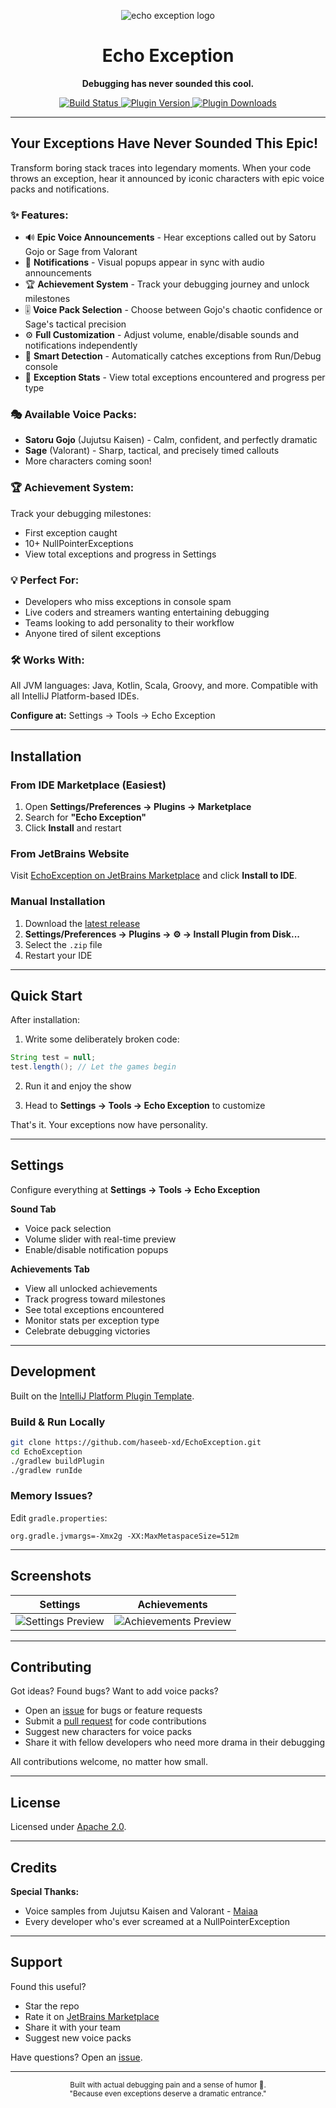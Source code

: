 <div align="center">

![echo exception logo](docs/images/echo-exception-logo.svg)

  <h1>Echo Exception</h1>
  <p><strong>Debugging has never sounded this cool.</strong></p>
  <p>
    <a href="https://github.com/haseeb-xd/EchoException/actions/workflows/build.yml">
      <img src="https://github.com/haseeb-xd/EchoException/workflows/Build/badge.svg" alt="Build Status"/>
    </a>
    <a href="https://plugins.jetbrains.com/plugin/28655-echo-exception">
      <img src="https://img.shields.io/jetbrains/plugin/v/28655-echo-exception.svg" alt="Plugin Version"/>
    </a>
    <a href="https://plugins.jetbrains.com/plugin/28655-echo-exception">
      <img src="https://img.shields.io/jetbrains/plugin/d/28655-echo-exception.svg" alt="Plugin Downloads"/>
    </a>
  </p>


</div>

---

<!-- Plugin description -->
<h2> Your Exceptions Have Never Sounded This Epic!</h2>

<p>Transform boring stack traces into legendary moments. When your code throws an exception, hear it announced by iconic characters with epic voice packs and notifications.</p>

<h3>✨ Features:</h3>
<ul>
    <li>🔊 <b>Epic Voice Announcements</b> - Hear exceptions called out by Satoru Gojo or Sage from Valorant</li>
    <li>🔔 <b>Notifications</b> - Visual popups appear in sync with audio announcements</li>
    <li>🏆 <b>Achievement System</b> - Track your debugging journey and unlock milestones</li>
    <li>🎚️ <b>Voice Pack Selection</b> - Choose between Gojo's chaotic confidence or Sage's tactical precision</li>
    <li>⚙️ <b>Full Customization</b> - Adjust volume, enable/disable sounds and notifications independently</li>
    <li>🎯 <b>Smart Detection</b> - Automatically catches exceptions from Run/Debug console</li>
    <li>🌈 <b>Exception Stats</b> - View total exceptions encountered and progress per type</li>
</ul>

<h3>🎭 Available Voice Packs:</h3>
<ul>
    <li><b>Satoru Gojo</b> (Jujutsu Kaisen) - Calm, confident, and perfectly dramatic</li>
    <li><b>Sage</b> (Valorant) - Sharp, tactical, and precisely timed callouts</li>
    <li>More characters coming soon! </li>
</ul>

<h3>🏆 Achievement System:</h3>
<p>Track your debugging milestones:</p>
<ul>
    <li>First exception caught</li>
    <li>10+ NullPointerExceptions</li>
    <li>View total exceptions and progress in Settings</li>
</ul>

<h3>💡 Perfect For:</h3>
<ul>
    <li>Developers who miss exceptions in console spam</li>
    <li>Live coders and streamers wanting entertaining debugging</li>
    <li>Teams looking to add personality to their workflow</li>
    <li>Anyone tired of silent exceptions</li>
</ul>

<h3>🛠️ Works With:</h3>
<p>All JVM languages: Java, Kotlin, Scala, Groovy, and more. Compatible with all IntelliJ Platform-based IDEs.</p>

<p><b>Configure at:</b> Settings → Tools → Echo Exception</p>
<!-- Plugin description end -->

---

## Installation

### From IDE Marketplace (Easiest)
1. Open **Settings/Preferences → Plugins → Marketplace**
2. Search for **"Echo Exception"**
3. Click **Install** and restart

### From JetBrains Website
Visit [EchoException on JetBrains Marketplace](https://plugins.jetbrains.com/plugin/28655-echo-exception) and click **Install to IDE**.

### Manual Installation
1. Download the [latest release](https://github.com/haseeb-xd/EchoException/releases/latest)
2. **Settings/Preferences → Plugins → ⚙️ → Install Plugin from Disk...**
3. Select the `.zip` file
4. Restart your IDE

---

## Quick Start

After installation:

1. Write some deliberately broken code:
```java
String test = null;
test.length(); // Let the games begin
```

2. Run it and enjoy the show

3. Head to **Settings → Tools → Echo Exception** to customize

That's it. Your exceptions now have personality.

---

## Settings

Configure everything at **Settings → Tools → Echo Exception**

**Sound Tab**
- Voice pack selection
- Volume slider with real-time preview
- Enable/disable notification popups

**Achievements Tab**
- View all unlocked achievements
- Track progress toward milestones
- See total exceptions encountered
- Monitor stats per exception type
- Celebrate debugging victories

---

## Development

Built on the [IntelliJ Platform Plugin Template](https://github.com/JetBrains/intellij-platform-plugin-template).

### Build & Run Locally

```bash
git clone https://github.com/haseeb-xd/EchoException.git
cd EchoException
./gradlew buildPlugin
./gradlew runIde
```


### Memory Issues?

Edit `gradle.properties`:
```properties
org.gradle.jvmargs=-Xmx2g -XX:MaxMetaspaceSize=512m
```

---

## Screenshots

| Settings                                     | Achievements                                                |
|----------------------------------------------------|-------------------------------------------------------------|
| ![Settings Preview](docs/images/settings-panel.svg) | ![Achievements Preview](docs/images/achievements-panel.svg) |


---

## Contributing

Got ideas? Found bugs? Want to add voice packs?

- Open an [issue](https://github.com/haseeb-xd/EchoException/issues) for bugs or feature requests
- Submit a [pull request](https://github.com/haseeb-xd/EchoException/pulls) for code contributions
- Suggest new characters for voice packs
- Share it with fellow developers who need more drama in their debugging

All contributions welcome, no matter how small.




---


## License

Licensed under [Apache 2.0](LICENSE).

---

## Credits
**Special Thanks:**
- Voice samples from Jujutsu Kaisen and Valorant - [Maiaa](https://fakeyou.com/profile/maiaa/weights?page_size=24)
- Every developer who's ever screamed at a NullPointerException

---

## Support

Found this useful? 

- Star the repo
- Rate it on [JetBrains Marketplace](https://plugins.jetbrains.com/plugin/MARKETPLACE_ID)
- Share it with your team
- Suggest new voice packs

Have questions? Open an [issue](https://github.com/haseeb-xd/EchoException/issues).

---

<div align="center">
  <sub>Built with actual debugging pain and a sense of humor 💜.</sub><br>
  <sub>"Because even exceptions deserve a dramatic entrance."</sub>
</div>
